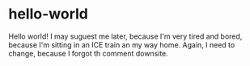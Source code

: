 # hello-world
Hello world! I may suguest me later, because I'm very tired and bored, because I'm sitting in an ICE train an my way home.
Again, I need to change, because I forgot th comment downsite.
